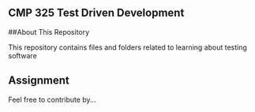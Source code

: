 ## CMP 325 Test Driven Development

##About This Repository

This repository contains files and folders related to
learning about testing software



## Assignment



Feel free to contribute by...